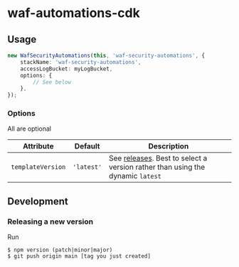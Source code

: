 # waf-automations-cdk

## Usage

```typescript
new WafSecurityAutomations(this, 'waf-security-automations', {
    stackName: 'waf-security-automations',
    accessLogBucket: myLogBucket,
    options: {
        // See below
    },
});
```

### Options

All are optional

| Attribute         | Default    | Description                                                                                                                                       |
| ---------         | -------    | -----------                                                                                                                                       |
| `templateVersion` | `'latest'` | See [releases](https://github.com/awslabs/aws-waf-security-automations/releases). Best to select a version rather than using the dynamic `latest` |

## Development

### Releasing a new version

Run
```
$ npm version (patch|minor|major)
$ git push origin main [tag you just created]
```
